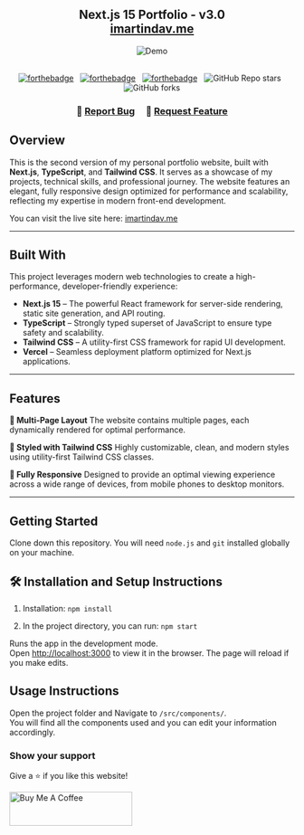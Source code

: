<h2 align="center">
  Next.js 15 Portfolio - v3.0<br/>
  <a href="https://imartindav.me" target="_blank">imartindav.me</a>
</h2>

<div align="center">
  <img alt="Demo" src="./Images/readme-img1.png" />
</div>

<br/>

<div align="center">

[![forthebadge](https://forthebadge.com/images/badges/built-with-love.svg)](https://forthebadge.com) &nbsp;
[![forthebadge](https://forthebadge.com/images/badges/made-with-typescript.svg)](https://forthebadge.com) &nbsp;
[![forthebadge](https://forthebadge.com/images/badges/open-source.svg)](https://forthebadge.com) &nbsp;
![GitHub Repo stars](https://img.shields.io/github/stars/iMartinDav/NextPortfolio?color=red&logo=github&style=for-the-badge) &nbsp;
![GitHub forks](https://img.shields.io/github/forks/iMartinDav/NextPortfolio?color=red&logo=github&style=for-the-badge)

</div>

<h3 align="center">
    🔹
    <a href="https://github.com/iMartinDav/NextPortfolio/issues">Report Bug</a> &nbsp; &nbsp;
    🔹
    <a href="https://github.com/iMartinDav/NextPortfolio/issues">Request Feature</a>
</h3>

## Overview

This is the second version of my personal portfolio website, built with **Next.js**, **TypeScript**, and **Tailwind CSS**. It serves as a showcase of my projects, technical skills, and professional journey. The website features an elegant, fully responsive design optimized for performance and scalability, reflecting my expertise in modern front-end development.

You can visit the live site here: [imartindav.me](https://imartindav.me)

---

## Built With

This project leverages modern web technologies to create a high-performance, developer-friendly experience:

- **Next.js 15** – The powerful React framework for server-side rendering, static site generation, and API routing.
- **TypeScript** – Strongly typed superset of JavaScript to ensure type safety and scalability.
- **Tailwind CSS** – A utility-first CSS framework for rapid UI development.
- **Vercel** – Seamless deployment platform optimized for Next.js applications.

---

## Features

**📖 Multi-Page Layout**
The website contains multiple pages, each dynamically rendered for optimal performance.

**🎨 Styled with Tailwind CSS**
Highly customizable, clean, and modern styles using utility-first Tailwind CSS classes.

**📱 Fully Responsive**
Designed to provide an optimal viewing experience across a wide range of devices, from mobile phones to desktop monitors.

---

## Getting Started

Clone down this repository. You will need `node.js` and `git` installed globally on your machine.

## 🛠 Installation and Setup Instructions

1. Installation: `npm install`

2. In the project directory, you can run: `npm start`

Runs the app in the development mode.\
Open [http://localhost:3000](http://localhost:3000) to view it in the browser.
The page will reload if you make edits.

## Usage Instructions

Open the project folder and Navigate to `/src/components/`. <br/>
You will find all the components used and you can edit your information accordingly.

### Show your support

Give a ⭐ if you like this website!

<a href="https://www.buymeacoffee.com/iMartinDav" target="_blank"><img src="https://cdn.buymeacoffee.com/buttons/v2/default-violet.png" alt="Buy Me A Coffee" height= "60px" width= "217px" ></a>
